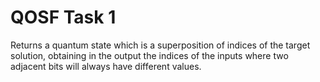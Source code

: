 # QOSF Task 1
Returns a quantum state which is a superposition of indices of the target solution, obtaining in the output the indices of the inputs where two adjacent bits will always have different values. 
